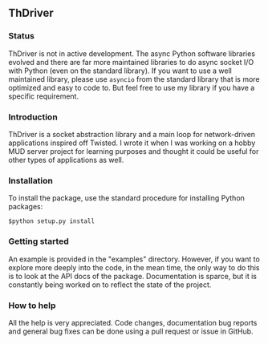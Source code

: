 ## ThDriver

### Status

ThDriver is not in active development. The async Python software libraries evolved and there are far more maintained libraries to do async socket I/O with Python (even on the standard library). If you want to use a well maintained library, please use `asyncio` from the standard library that is more optimized and easy to code to. But feel free to use my library if you have a specific requirement.

### Introduction

ThDriver is a socket abstraction library and a main loop for
network-driven applications inspired off Twisted.
I wrote it when I was working on a hobby MUD server project for learning
purposes and thought it could be useful for other types of applications as well.

### Installation

To install the package, use the standard procedure for installing
Python packages:
```
$python setup.py install
```

### Getting started

An example is provided in the "examples" directory.
However, if you want to explore more deeply into the code, in the mean time, the only way
to do this is to look at the API docs of the package.
Documentation is sparce, but it is constantly being worked on to reflect the state
of the project.

### How to help

All the help is very appreciated. Code changes, documentation bug reports
and general bug fixes can be done using a pull request or issue in
GitHub.
